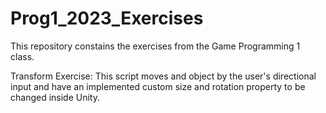 # Prog1_2023_Exercises
This repository constains the exercises from the Game Programming 1 class.

Transform Exercise:
This script moves and object by the user's directional input and have an implemented custom size and rotation property to be changed inside Unity.

